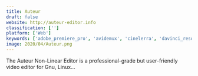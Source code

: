 ```yaml
---
title: Auteur
draft: false 
website: http://auteur-editor.info
classification: ['']
platform: ['Web']
keywords: ['adobe_premiere_pro', 'avidemux', 'cinelerra', 'davinci_resolve', 'easy_video_maker', 'filmora', 'final_cut_pro_x', 'hihaho', 'hitfilm_express', 'kdenlive', 'lightworks', 'lumiera', 'magix_vegas_pro', 'make_web_video', 'moviemator_video_editor', 'olive_video_editor', 'openshot', 'pitivi', 'shorts', 'virtualdub', 'wondershare_filmora', 'imovie']
image: 2020/04/Auteur.png
---
```

The Auteur Non-Linear Editor is a professional-grade but user-friendly video editor for Gnu, Linux...